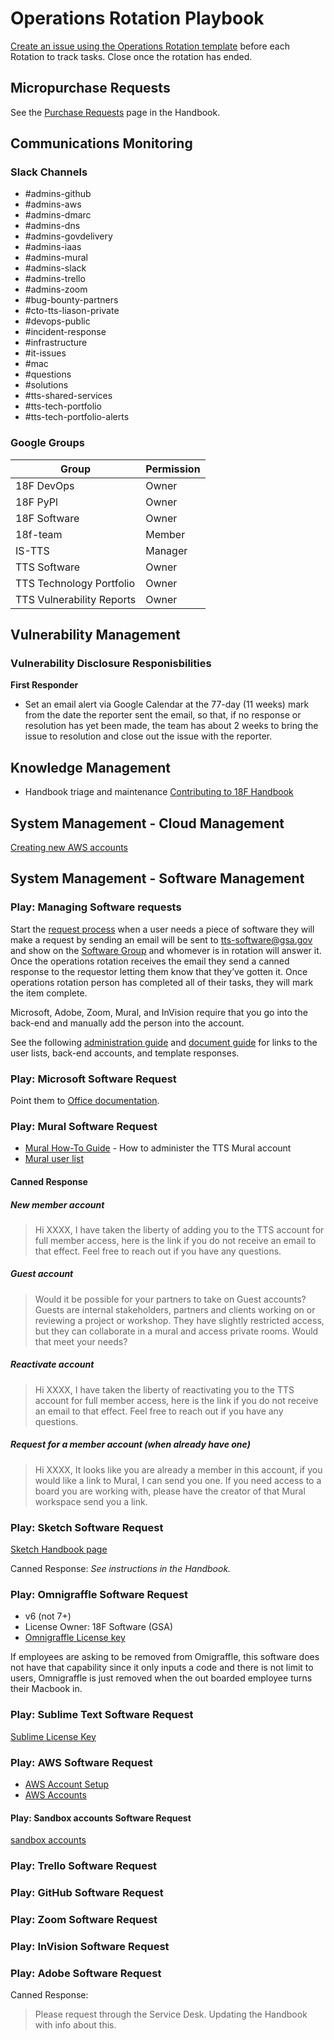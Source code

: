 # Operations Rotation Playbook

[Create an issue using the Operations Rotation template](https://github.com/18F/tts-tech-portfolio/issues/new?template=ops.md) before each Rotation to track tasks. Close once the rotation has ended.

## Micropurchase Requests

See the [Purchase Requests](https://handbook.tts.gsa.gov/purchase-requests/#behind-the-scenes) page in the Handbook.

## Communications Monitoring

### Slack Channels

- #admins-github
- #admins-aws
- #admins-dmarc
- #admins-dns
- #admins-govdelivery
- #admins-iaas
- #admins-mural
- #admins-slack
- #admins-trello
- #admins-zoom
- #bug-bounty-partners
- #cto-tts-liason-private
- #devops-public
- #incident-response
- #infrastructure
- #it-issues
- #mac
- #questions
- #solutions
- #tts-shared-services
- #tts-tech-portfolio
- #tts-tech-portfolio-alerts

### Google Groups

| Group                     | Permission |
| ------------------------- | ---------- |
| 18F DevOps                | Owner      |
| 18F PyPl                  | Owner      |
| 18F Software              | Owner      |
| 18f-team                  | Member     |
| IS-TTS                    | Manager    |
| TTS Software              | Owner      |
| TTS Technology Portfolio  | Owner      |
| TTS Vulnerability Reports | Owner      |

## Vulnerability Management

### Vulnerability Disclosure Responisbilities

**First Responder**

- Set an email alert via Google Calendar at the 77-day (11 weeks) mark from the date the reporter sent the email, so that, if no response or resolution has yet been made, the team has about 2 weeks to bring the issue to resolution and close out the issue with the reporter.

## Knowledge Management

- Handbook triage and maintenance
  [Contributing to 18F Handbook](https://github.com/18F/handbook/blob/master/CONTRIBUTING.md)

## System Management - Cloud Management

[Creating new AWS accounts](https://before-you-ship.18f.gov/infrastructure/aws/#creating-new-accounts)

## System Management - Software Management

### Play: Managing Software requests

Start the [request process](https://handbook.18f.gov/software/) when a user needs a piece of software they will make a request by sending an email will be sent to tts-software@gsa.gov and show on the [Software Group](https://groups.google.com/a/gsa.gov/forum/?utm_medium=email&utm_source=footer#!forum/tts-software) and whomever is in rotation will answer it. Once the operations rotation receives the email they send a canned response to the requestor letting them know that they’ve gotten it. Once operations rotation person has completed all of their tasks, they will mark the item complete.

Microsoft, Adobe, Zoom, Mural, and InVision require that you go into the back-end and manually add the person into the account.

See the following [administration guide](https://docs.google.com/document/d/18Htav6TIgasBvvSroI8H_sQXxnvMlra2k9iabBwQYUs/edit#) and [document guide](https://docs.google.com/document/d/1qIms6TcYOQ24BerQrxAFzTKAqVS6VNCpWklwTsxBmWA/edit#) for links to the user lists, back-end accounts, and template responses.

### Play: Microsoft Software Request

Point them to [Office documentation](https://handbook.18f.gov/office/).

### Play: Mural Software Request

- [Mural How-To Guide](https://docs.google.com/document/d/1VCxeilrxP-8wiX75DHcuVPBE3RgsODKJ-u5urGs-eaI/edit) - How to administer the TTS Mural account
- [Mural user list](https://docs.google.com/spreadsheets/d/1DT_3_SDM8ezbaN3I0FnN3ZYVtJpgkyXqYkO54FcnBro/edit)

#### Canned Response

##### New member account

> Hi XXXX, I have taken the liberty of adding you to the TTS account for full member access, here is the link if you do not receive an email to that effect. Feel free to reach out if you have any questions.

##### Guest account

> Would it be possible for your partners to take on Guest accounts? Guests are internal stakeholders, partners and clients working on or reviewing a project or workshop. They have slightly restricted access, but they can collaborate in a mural and access private rooms. Would that meet your needs?

##### Reactivate account

> Hi XXXX, I have taken the liberty of reactivating you to the TTS account for full member access, here is the link if you do not receive an email to that effect. Feel free to reach out if you have any questions.

##### Request for a member account (when already have one)

> Hi XXXX, It looks like you are already a member in this account, if you would like a link to Mural, I can send you one. If you need access to a board you are working with, please have the creator of that Mural workspace send you a link.

### Play: Sketch Software Request

[Sketch Handbook page](https://handbook.18f.gov/sketch/#for-admins)

Canned Response: _See instructions in the Handbook._

### Play: Omnigraffle Software Request

- v6 (not 7+)
- License Owner: 18F Software (GSA)
- [Omnigraffle License key](https://docs.google.com/document/d/18k8yuM9oXQA7MNr-qvfq8gXliSHOb_bWElohb-KaObw/edit#)

If employees are asking to be removed from Omigraffle, this software does not have that capability since it only inputs a code and there is not limit to users, Omnigraffle is just removed when the out boarded employee turns their Macbook in.

### Play: Sublime Text Software Request

[Sublime License Key](https://docs.google.com/document/d/18k8yuM9oXQA7MNr-qvfq8gXliSHOb_bWElohb-KaObw/edit#)

### Play: AWS Software Request

- [AWS Account Setup](https://docs.google.com/document/d/1gHTa3w-N8jyPXK_qx2bEDniFcUOTlAvITYiQI_G8lrY/edit)
- [AWS Accounts](https://docs.google.com/spreadsheets/d/1DedSCiU9AsCAAVvAFZT0_Ii7AFIKlI-JNifzlpHNbDg/edit#gid=807365900)

#### Play: Sandbox accounts Software Request

[sandbox accounts](https://docs.google.com/spreadsheets/d/1DedSCiU9AsCAAVvAFZT0_Ii7AFIKlI-JNifzlpHNbDg/edit#gid=807365900)

### Play: Trello Software Request

### Play: GitHub Software Request

### Play: Zoom Software Request

### Play: InVision Software Request

### Play: Adobe Software Request

Canned Response:

> Please request through the Service Desk. Updating the Handbook with info about this.
